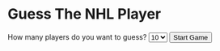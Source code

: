 <!DOCTYPE html>
<html lang="fr">

<head>
  <meta charset="UTF-8" />
  <meta name="viewport" content="width=device-width, initial-scale=1" />
  <title>Guess The NHL Player</title>
  <link rel="stylesheet" href="css/style.css" />
  <script src="js/game.js" defer></script>
</head>

<body>

  <h1>Guess The NHL Player</h1>

  <div id="choix">
    <label for="nbJoueurs">How many players do you want to guess?</label>
    <select id="nbJoueurs">
      <option value="10" selected>10</option>
      <option value="20">20</option>
      <option value="30">30</option>
      <option value="40">40</option>
      <option value="50">50</option>
    </select>
    <button id="commencer">Start Game</button>
  </div>

  <div id="jeu" style="display:none;">

    <!-- ✅ Indices affichés ici, un par un -->
    <div class="indice" id="indice">
      <!-- Chaque indice sera ajouté ici dans un <p> par JS -->
    </div>

    <input type="text" id="reponse" placeholder="Player's name here..." list="suggestions" autocomplete="off" />
    <datalist id="suggestions"></datalist>

    <button id="boutonNextHint" class="hint">Next Hint</button>

    <div id="boutons-actions">
      <button id="boutonSkip" class="skip">Skip</button>
      <button id="boutonValider">Guess</button>
    </div>

    <div class="message" id="message"></div>
    <div id="progression"></div>
    <button id="boutonRejouer" style="display:none;">Play Again</button>

  </div>

</body>

</html>
